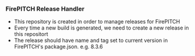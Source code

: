### FirePITCH Release Handler

- This repository is created in order to manage releases for FirePITCH
- Every time a new build is generated, we need to create a new release in this repositort
- The release should have name and tag set to current version in FirePITCH's package.json. e.g. 8.3.6
